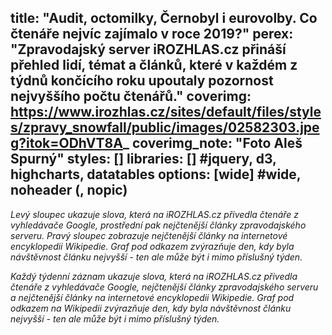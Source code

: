 title: "Audit, octomilky, Černobyl i eurovolby. Co čtenáře nejvíc zajímalo v roce 2019?"
perex: "Zpravodajský server iROZHLAS.cz přináší přehled lidí, témat a článků, které v každém z týdnů končícího roku upoutaly pozornost nejvyššího počtu čtenářů."
coverimg: https://www.irozhlas.cz/sites/default/files/styles/zpravy_snowfall/public/images/02582303.jpeg?itok=ODhVT8A_
coverimg_note: "Foto Aleš Spurný"
styles: []
libraries: [] #jquery, d3, highcharts, datatables
options: [wide] #wide, noheader (, nopic)
---
<span class="hide--m"><i>Levý sloupec ukazuje slova, která na iROZHLAS.cz přivedla čtenáře z vyhledávače Google, prostřední pak nejčtenější články zpravodajského serveru. Pravý sloupec zobrazuje nejčtenější články na internetové encyklopedii Wikipedie. Graf pod odkazem zvýrazňuje den, kdy byla návštěvnost článku nejvyšší - ten ale může být i mimo příslušný týden.</i></span>

<span class="hide--d"><i>Každý týdenní záznam ukazuje slova, která na iROZHLAS.cz přivedla čtenáře z vyhledávače Google, nejčtenější články zpravodajského serveru a nejčtenější články na internetové encyklopedii Wikipedie. Graf pod odkazem na Wikipedii zvýrazňuje den, kdy byla návštěvnost článku nejvyšší - ten ale může být i mimo příslušný týden.</i></span>

<div id="kalendarium"></div>